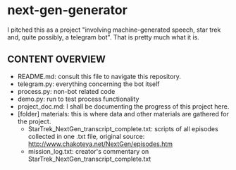 # next-gen-generator
I pitched this as a project "involving machine-generated speech, star trek and, quite possibly, a telegram bot". That is pretty much what it is.

## CONTENT OVERVIEW
- README.md: consult this file to navigate this repository.
- telegram.py: everything concerning the bot itself
- process.py: non-bot related code
- demo.py: run to test process functionality
- project_doc.md: I shall be documenting the progress of this project here.
- [folder] materials: this is where data and other materials are gathered for the project.
  -  StarTrek_NextGen_transcript_complete.txt: scripts of all episodes collected in one .txt file, original source: http://www.chakoteya.net/NextGen/episodes.htm
  - mission_log.txt: creator's commentary on StarTrek_NextGen_transcript_complete.txt

